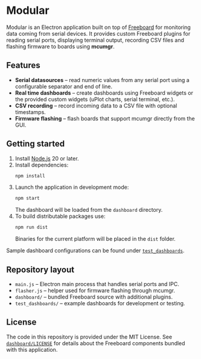 # Modular

Modular is an Electron application built on top of [Freeboard](dashboard/README.md) for monitoring data coming from serial devices. It provides custom Freeboard plugins for reading serial ports, displaying terminal output, recording CSV files and flashing firmware to boards using **mcumgr**.

## Features

- **Serial datasources** – read numeric values from any serial port using a configurable separator and end of line.
- **Real time dashboards** – create dashboards using Freeboard widgets or the provided custom widgets (uPlot charts, serial terminal, etc.).
- **CSV recording** – record incoming data to a CSV file with optional timestamps.
- **Firmware flashing** – flash boards that support mcumgr directly from the GUI.

## Getting started

1. Install [Node.js](https://nodejs.org/) 20 or later.
2. Install dependencies:
   ```bash
   npm install
   ```
3. Launch the application in development mode:
   ```bash
   npm start
   ```
   The dashboard will be loaded from the `dashboard` directory.
4. To build distributable packages use:
   ```bash
   npm run dist
   ```
   Binaries for the current platform will be placed in the `dist` folder.

Sample dashboard configurations can be found under [`test_dashboards`](test_dashboards/).

## Repository layout

- `main.js` – Electron main process that handles serial ports and IPC.
- `flasher.js` – helper used for firmware flashing through mcumgr.
- `dashboard/` – bundled Freeboard source with additional plugins.
- `test_dashboards/` – example dashboards for development or testing.

## License

The code in this repository is provided under the MIT License. See [`dashboard/LICENSE`](dashboard/LICENSE) for details about the Freeboard components bundled with this application.

